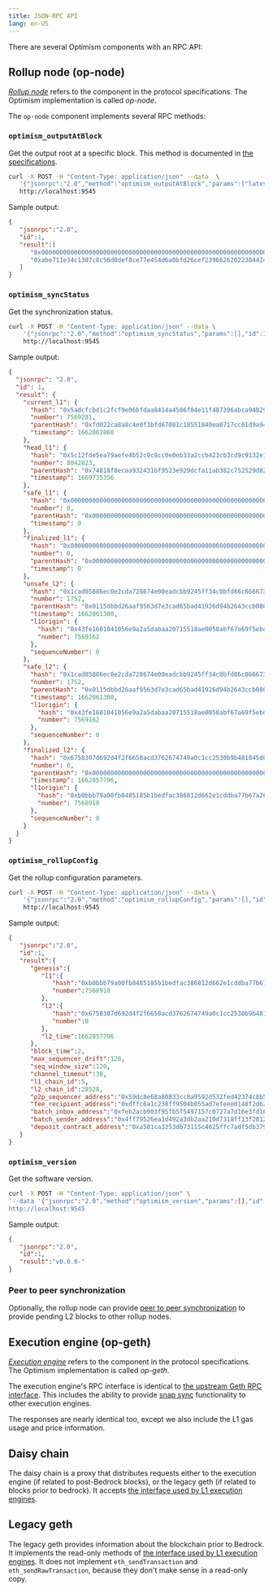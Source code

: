 ```yaml
---
title: JSON-RPC API
lang: en-US
---
```



There are several Optimism components with an RPC API:

## Rollup node (op-node)

[*Rollup node*](https://github.com/ethereum-optimism/optimism/blob/65ec61dde94ffa93342728d324fecf474d228e1f/specs/rollup-node.md) refers to the component in the protocol specifications. 
The Optimism implementation is called *op-node*.

The `op-node` component implements several RPC methods:

### `optimism_outputAtBlock`

Get the output root at a specific block.
This method is documented in [the specifications](https://github.com/ethereum-optimism/optimism/blob/65ec61dde94ffa93342728d324fecf474d228e1f/specs/rollup-node.md#output-method-api).

```sh
curl -X POST -H "Content-Type: application/json" --data  \
   '{"jsonrpc":"2.0","method":"optimism_outputAtBlock","params":["latest"],"id":1}' \
   http://localhost:9545
```

Sample output:

```json
{
   "jsonrpc":"2.0",
   "id":1,
   "result":[
      "0x0000000000000000000000000000000000000000000000000000000000000000",
      "0xabe711e34c1387c8c56d0def8ce77e454d6a0bfd26cef2396626202238442421"
   ]
}
```

### `optimism_syncStatus`

Get the synchronization status.

```sh
curl -X POST -H "Content-Type: application/json" --data \
    '{"jsonrpc":"2.0","method":"optimism_syncStatus","params":[],"id":1}'  \
    http://localhost:9545
```

Sample output:

```json
{
  "jsonrpc": "2.0",
  "id": 1,
  "result": {
    "current_l1": {
      "hash": "0x5adcfcbd1c2fcf9e06bfdaa8414a4586f84e11f487396abca940299eb0ed2da5",
      "number": 7569281,
      "parentHash": "0xfd022ca8a8c4e0f3bfd67081c18551840ea0717cc01d9a94601e1e41e92616d3",
      "timestamp": 1662862860
    },
    "head_l1": {
      "hash": "0x5c12fde5ea79aefe4b52c0c8cc0e0eb33a2ccb423cb3cd9c9132e18ad42e89b6",
      "number": 8042823,
      "parentHash": "0x74818f8ecaa932431bf9523e929dcfa11ab382c752529d8271a24810884a2551",
      "timestamp": 1669735356
    },
    "safe_l1": {
      "hash": "0x0000000000000000000000000000000000000000000000000000000000000000",
      "number": 0,
      "parentHash": "0x0000000000000000000000000000000000000000000000000000000000000000",
      "timestamp": 0
    },
    "finalized_l1": {
      "hash": "0x0000000000000000000000000000000000000000000000000000000000000000",
      "number": 0,
      "parentHash": "0x0000000000000000000000000000000000000000000000000000000000000000",
      "timestamp": 0
    },
    "unsafe_l2": {
      "hash": "0x1cad05886ec0e2cda728674e00eadcbb9245ff34c0bfd86c866673a615c1c43a",
      "number": 1752,
      "parentHash": "0x0115dbbd26aaf9563d7e3cad65bad41926d94b2643ccb080f71e394c2c3d62a3",
      "timestamp": 1662861300,
      "l1origin": {
        "hash": "0x43fe1601041056e9a2a5dabaa20715518ae0058abf67a69f5ebdd53b1f6ff02f",
        "number": 7569162
      },
      "sequenceNumber": 0
    },
    "safe_l2": {
      "hash": "0x1cad05886ec0e2cda728674e00eadcbb9245ff34c0bfd86c866673a615c1c43a",
      "number": 1752,
      "parentHash": "0x0115dbbd26aaf9563d7e3cad65bad41926d94b2643ccb080f71e394c2c3d62a3",
      "timestamp": 1662861300,
      "l1origin": {
        "hash": "0x43fe1601041056e9a2a5dabaa20715518ae0058abf67a69f5ebdd53b1f6ff02f",
        "number": 7569162
      },
      "sequenceNumber": 0
    },
    "finalized_l2": {
      "hash": "0x6758307d692d4f2f6650acd3762674749a0c1cc2530b9b481845d0f8ee1bd456",
      "number": 0,
      "parentHash": "0x0000000000000000000000000000000000000000000000000000000000000000",
      "timestamp": 1662857796,
      "l1origin": {
        "hash": "0xb0bbb79a00fb8485185b1bedfac386812d662e1cddba77b67a26e1ed9ba8f0ec",
        "number": 7568910
      },
      "sequenceNumber": 0
    }
  }
}
```

### `optimism_rollupConfig`

Get the rollup configuration parameters.

```sh
curl -X POST -H "Content-Type: application/json" --data \
    '{"jsonrpc":"2.0","method":"optimism_rollupConfig","params":[],"id":1}'  \
    http://localhost:9545
```

Sample output:

```json
{
   "jsonrpc":"2.0",
   "id":1,
   "result":{
      "genesis":{
         "l1":{
            "hash":"0xb0bbb79a00fb8485185b1bedfac386812d662e1cddba77b67a26e1ed9ba8f0ec",
            "number":7568910
         },
         "l2":{
            "hash":"0x6758307d692d4f2f6650acd3762674749a0c1cc2530b9b481845d0f8ee1bd456",
            "number":0
         },
         "l2_time":1662857796
      },
      "block_time":2,
      "max_sequencer_drift":120,
      "seq_window_size":120,
      "channel_timeout":30,
      "l1_chain_id":5,
      "l2_chain_id":28528,
      "p2p_sequencer_address":"0x59dc8e68a80833cc8a9592d532fed42374c8b5dc",
      "fee_recipient_address":"0xdffc6a1c238ff9504b055ad7efeee0148f2d62bd",
      "batch_inbox_address":"0xfeb2acb903f95fb5f5497157c0727a7d16e3fd16",
      "batch_sender_address":"0x4ff79526ea1d492a3db2aa210d7318ff13f2012c",
      "deposit_contract_address":"0xa581ca3353db73115c4625ffc7adf5db379434a8"
   }
}
```

### `optimism_version`

Get the software version.

```sh
curl -X POST -H "Content-Type: application/json" \
'--data '{"jsonrpc":"2.0","method":"optimism_version","params":[],"id":1}' \
http://localhost:9545
```

Sample output:

```json
{
   "jsonrpc":"2.0",
   "id":1,
   "result":"v0.0.0-"
}
```

### Peer to peer synchronization

Optionally, the rollup node can provide [peer to peer synchronization](https://github.com/ethereum-optimism/optimism/blob/65ec61dde94ffa93342728d324fecf474d228e1f/specs/rollup-node-p2p.md) to provide pending L2 blocks to other rollup nodes.


## Execution engine (op-geth)

[*Execution engine*](https://github.com/ethereum-optimism/optimism/blob/65ec61dde94ffa93342728d324fecf474d228e1f/specs/rollup-node.md) refers to the component in the protocol specifications. 
The Optimism implementation is called *op-geth*.

The execution engine's RPC interface is identical to [the upstream Geth RPC interface](https://geth.ethereum.org/docs/rpc/server). This includes the ability to provide [snap sync](https://github.com/ethereum/devp2p/blob/master/caps/snap.md) functionality to other execution engines.

The responses are nearly identical too, except we also include the L1 gas usage and price information.

## Daisy chain

The daisy chain is a proxy that distributes requests either to the execution engine (if related to post-Bedrock blocks), or the legacy geth (if related to blocks prior to bedrock). 
It accepts [the interface used by L1 execution engines](https://playground.open-rpc.org/?schemaUrl=https://raw.githubusercontent.com/ethereum/execution-apis/assembled-spec/openrpc.json&uiSchema%5BappBar%5D%5Bui:splitView%5D=false&uiSchema%5BappBar%5D%5Bui:input%5D=false&uiSchema%5BappBar%5D%5Bui:examplesDropdown%5D=false).

## Legacy geth

The legacy geth provides information about the blockchain prior to Bedrock.
It implements the read-only methods of [the interface used by L1 execution engines](https://playground.open-rpc.org/?schemaUrl=https://raw.githubusercontent.com/ethereum/execution-apis/assembled-spec/openrpc.json&uiSchema%5BappBar%5D%5Bui:splitView%5D=false&uiSchema%5BappBar%5D%5Bui:input%5D=false&uiSchema%5BappBar%5D%5Bui:examplesDropdown%5D=false).
It does not implement `eth_sendTransaction` and `eth_sendRawTransaction`, because they don't make sense in a read-only copy.
